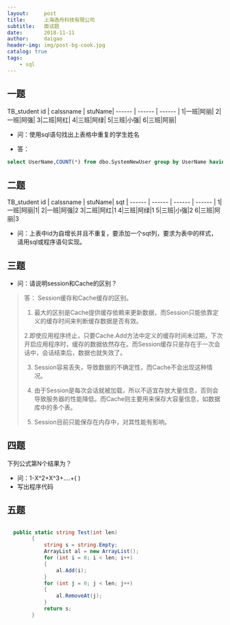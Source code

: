 ```yaml
---
layout:     post
title:      上海逸舟科技有限公司
subtitle:   面试题
date:       2018-11-11
author:     daigao
header-img: img/post-bg-cook.jpg
catalog: true
tags:
    - sql
---
```



## 一题

TB_student
 id | calssname | stuName|
 ------ | ------ | ------ |
1|一班|阿丽|
2|一班|阿强|
3|二班|阿红|
4|三班|阿绿|
5|三班|小强|
6|三班|阿丽|

- 问：使用sql语句找出上表格中重复的学生姓名

- 答：
```sql
select UserName,COUNT(*) from dbo.SystemNewUser group by UserName having COUNT(*)>1
```

## 二题

TB_student
 id | calssname | stuName| sqt |
 ------ | ------ | ------ | ------ |
1|一班|阿丽|1|
2|一班|阿强|2
3|二班|阿红|1
4|三班|阿绿|1
5|三班|小强|2
6|三班|阿丽|3

- 问：上表中id为自增长并且不重复，要添加一个sqt列，要求为表中的样式，请用sql或程序语句实现。

## 三题

- 问：请说明session和Cache的区别？
 
> 答： Session缓存和Cache缓存的区别。
>
> 1. 最大的区别是Cache提供缓存依赖来更新数据，而Session只能依靠定义的缓存时间来判断缓存数据是否有效。
>
> 2.即使应用程序终止，只要Cache.Add方法中定义的缓存时间未过期，下次开启应用程序时，缓存的数据依然存在。而Session缓存只是存在于一次会话中，会话结束后，数据也就失效了。
>
> 3. Session容易丢失，导致数据的不确定性，而Cache不会出现这种情况。
>
> 4. 由于Session是每次会话就被加载，所以不适宜存放大量信息，否则会导致服务器的性能降低。而Cache则主要用来保存大容量信息，如数据库中的多个表。
>
> 5. Session目前只能保存在内存中，对其性能有影响。

## 四题

下列公式第N个结果为？
- 问：1-X^2+X^3+....+(    )
- 写出程序代码

## 五题

```C#

  public static string Test(int len)
        {
            string s = string.Empty;
            ArrayList al = new ArrayList();
            for (int i = 0; i < len; i++)
            {
                al.Add(i);
            }
            for (int j = 0; j < len; j++)
            {
                al.RemoveAt(j);
            }
            return s;
        }

```


